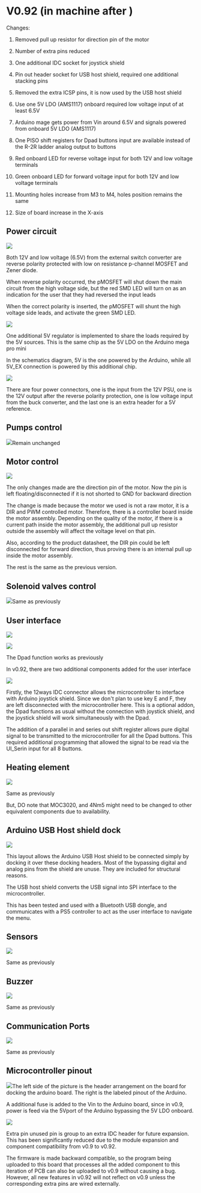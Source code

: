 # V0.92 (in machine after )

Changes:

1)  Removed pull up resistor for direction pin of the motor

2)  Number of extra pins reduced

3)  One additional IDC socket for joystick shield

4)  Pin out header socket for USB host shield, required one additional
    stacking pins

5)  Removed the extra ICSP pins, it is now used by the USB host shield

6)  Use one 5V LDO (AMS1117) onboard required low voltage input of at
    least 6.5V

7)  Arduino mage gets power from Vin around 6.5V and signals powered
    from onboard 5V LDO (AMS1117)

8)  One PISO shift registers for Dpad buttons input are available
    instead of the R-2R ladder analog output to buttons

9)  Red onboard LED for reverse voltage input for both 12V and low
    voltage terminals

10) Green onboard LED for forward voltage input for both 12V and low
    voltage terminals

11) Mounting holes increase from M3 to M4, holes position remains the
    same

12) Size of board increase in the X-axis

## Power circuit

![](images/1cfef376658b2e2c79412c83cb0f5f67111f9ffe.png)

Both 12V and low voltage (6.5V) from the external switch converter are
reverse polarity protected with low on resistance p-channel MOSFET and
Zener diode.

When reverse polarity occurred, the pMOSFET will shut down the main
circuit from the high voltage side, but the red SMD LED will turn on as
an indication for the user that they had reversed the input leads

When the correct polarity is inserted, the pMOSFET will shunt the high
voltage side leads, and activate the green SMD LED.

![](images/23390f8a25b80f8db8a3d0257296a518a6a4b840.png)

One additional 5V regulator is implemented to share the loads required
by the 5V sources. This is the same chip as the 5V LDO on the Arduino
mega pro mini

In the schematics diagram, 5V is the one powered by the Arduino, while
all 5V_EX connection is powered by this additional chip.

![](images/66668ddba5ffd456d4ca1c61d8476b03eaa3ac8b.png)

There are four power connectors, one is the input from the 12V PSU, one
is the 12V output after the reverse polarity protection, one is low
voltage input from the buck converter, and the last one is an extra
header for a 5V reference.

## Pumps control

![](images/d8ddaef542e4a0e9c2f4ac4a2a79790196ac28cb.png)Remain unchanged

## Motor control

![](images/b469d0c76c491a7fdd7777d0b227067a64f627e4.png)

The only changes made are the direction pin of the motor. Now the pin is
left floating/disconnected if it is not shorted to GND for backward
direction

The change is made because the motor we used is not a raw motor, it is a
DIR and PWM controlled motor. Therefore, there is a controller board
inside the motor assembly. Depending on the quality of the motor, if
there is a current path inside the motor assembly, the additional pull
up resistor outside the assembly will affect the voltage level on that
pin.

Also, according to the product datasheet, the DIR pin could be left
disconnected for forward direction, thus proving there is an internal
pull up inside the motor assembly.

The rest is the same as the previous version.

## Solenoid valves control

![](images/2ce82c4fa48dbca0a85abdf8af10c18cd95f5e94.png)Same as previously

## User interface

![](images/d49cd66c63a79392b44038c21ba4347f020d3d34.png)

![](images/e9b49f3e5be68589fc388fdd86d563ab1ce66e64.png)

The Dpad function works as previously

In v0.92, there are two additional components added for the user
interface

![](images/26a84d7f379f50d7e6ea69602e7f14db5d51896f.png)

Firstly, the 12ways IDC connector allows the microcontroller to
interface with Arduino joystick shield. Since we don't plan to use key E
and F, they are left disconnected with the microcontroller here. This is
a optional addon, the Dpad functions as usual without the connection
with joystick shield, and the joystick shield will work simultaneously
with the Dpad.

The addition of a parallel in and series out shift register allows pure
digital signal to be transmitted to the microcontroller for all the Dpad
buttons. This required additional programming that allowed the signal to
be read via the UI_Serin input for all 8 buttons.

## Heating element

![](images/b27256ddae968f32af6be2912b359ea0fbbc5e4a.png)

Same as previously

But, DO note that MOC3020, and 4Nm5 might need to be changed to other
equivalent components due to availability.

## Arduino USB Host shield dock

![](images/52ff6fb270440204ceb9e6a45426ed9bff553b30.png)

This layout allows the Arduino USB Host shield to be connected simply by
docking it over these docking headers. Most of the bypassing digital and
analog pins from the shield are unuse. They are included for structural
reasons.

The USB host shield converts the USB signal into SPI interface to the
microcontroller.

This has been tested and used with a Bluetooth USB dongle, and
communicates with a PS5 controller to act as the user interface to
navigate the menu.

## Sensors

![](images/b95cabdec566c15e84314ab4b1310db18db4a5b6.png)

Same as previously

## Buzzer

![](images/2c57ee5b3f6431347a86565101374c0a7933ff8a.png)

Same as previously

## Communication Ports

![](images/94ef439de058dcca5a704ba09dd5e3e3687ee2a2.png)

Same as previously

## Microcontroller pinout

![](images/eeda7f6ec0a601f22f32e665228434b31a90ee91.png)The left side of the picture is the header arrangement
on the board for docking the arduino board. The right is the labeled
pinout of the Arduino.

A additional fuse is added to the Vin to the Arduino board, since in
v0.9, power is feed via the 5Vport of the Arduino bypassing the 5V LDO
onboard.

![](images/ae767a990ef868abade59022c3eb0b8e6e08153d.png)

Extra pin unused pin is group to an extra IDC header for future
expansion. This has been significantly reduced due to the module
expansion and component compatibility from v0.9 to v0.92.

The firmware is made backward compatible, so the program being uploaded
to this board that processes all the added component to this iteration
of PCB can also be uploaded to v0.9 without causing a bug. However, all
new features in v0.92 will not reflect on v0.9 unless the corresponding
extra pins are wired externally.

